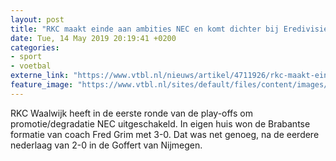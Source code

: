 ```yaml
---
layout: post
title: "RKC maakt einde aan ambities NEC en komt dichter bij Eredivisie"
date: Tue, 14 May 2019 20:19:41 +0200
categories: 
- sport 
- voetbal 
externe_link: "https://www.vtbl.nl/nieuws/artikel/4711926/rkc-maakt-einde-aan-ambities-nec-en-komt-dichter-bij-eredivisie"
feature_image: "https://www.vtbl.nl/sites/default/files/content/images/2019/05/14/Copyright-ProShots-3395895.jpg"
---
```


RKC Waalwijk heeft in de eerste ronde van de play-offs om promotie/degradatie NEC uitgeschakeld. In eigen huis won de Brabantse formatie van coach Fred Grim met 3-0. Dat was net genoeg, na de eerdere nederlaag van 2-0 in de Goffert van Nijmegen.
